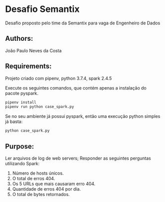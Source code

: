 # Desafio Semantix

Desafio proposto pelo time da Semantix para vaga de Engenheiro de Dados

## Authors:
João Paulo Neves da Costa


## Requirements:

Projeto criado com pipenv, python 3.7.4, spark 2.4.5

Execute os seguintes comandos, que contém apenas a instalação do pacote pyspark.
```bash
pipenv install
pipenv run python case_spark.py
```
Se no seu ambiente já possui pyspark, então uma execução python simples já basta:

```bash
python case_spark.py
```


## Purpose:

Ler arquivos de log de web servers;
Responder as seguintes perguntas utilizando Spark:

1. Número de hosts únicos.
2. O total de erros 404.
3. Os 5 URLs que mais causaram erro 404.
4. Quantidade de erros 404 por dia.
5. O total de bytes retornados.

